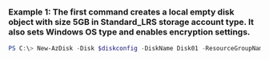 ### Example 1: The first command creates a local empty disk object with size 5GB in Standard_LRS storage account type.  It also sets Windows OS type and enables encryption settings.
```powershell
PS C:\> New-AzDisk -Disk $diskconfig -DiskName Disk01 -ResourceGroupName ResourceGroup01
```

